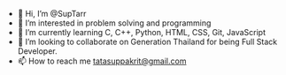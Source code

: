 - 👋 Hi, I’m @SupTarr
- 👀 I’m interested in problem solving and programming
- 🌱 I’m currently learning C, C++, Python, HTML, CSS, Git, JavaScript
- 💞️ I’m looking to collaborate on Generation Thailand for being Full Stack Developer.
- 📫 How to reach me tatasuppakrit@gmail.com

<!---
SupTarr/SupTarr is a ✨ special ✨ repository because its `README.md` (this file) appears on your GitHub profile.
You can click the Preview link to take a look at your changes.
--->
